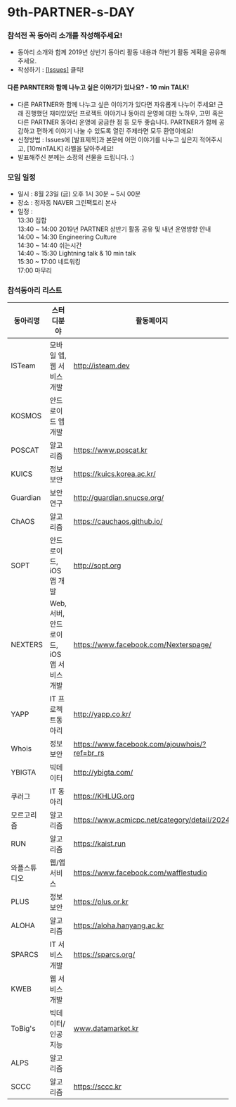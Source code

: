 # 9th-PARTNER-s-DAY

### 참석전 꼭 동아리 소개를 작성해주세요!
 - 동아리 소개와 함께 2019년 상반기 동아리 활동 내용과 하반기 활동 계획을 공유해주세요.
 - 작성하기 : [[Issues]](https://github.com/D2CAMPUS-PARTNER/9th-PARTNER-s-DAY/issues/new) 클릭!

#### 다른 PARNTER와 함께 나누고 싶은 이야기가 있나요? - 10 min TALK!
- 다른 PARTNER와 함께 나누고 싶은 이야기가 있다면 자유롭게 나누어 주세요! 근래 진행했던 재미있었던 프로젝트 이야기나 동아리 운영에 대한 노하우, 고민 혹은 다른 PARTNER 동아리 운영에 궁금한 점 등 모두 좋습니다. PARTNER가 함께 공감하고 편하게 이야기 나눌 수 있도록 열린 주제라면 모두 환영이에요!
- 신청방법 : Issues에 [발표제목]과 본문에 어떤 이야기를 나누고 싶은지 적어주시고, [10minTALK] 라벨을 달아주세요!
- 발표해주신 분께는 소정의 선물을 드립니다. :)

### 모임 일정
- 일시 : 8월 23일 (금) 오후 1시 30분 ~ 5시 00분
- 장소 : 정자동 NAVER 그린팩토리 본사
- 일정 :<br/>
13:30 집합<br/>
13:40 ~ 14:00 2019년 PARTNER 상반기 활동 공유 및 내년 운영방향 안내<br/>
14:00 ~ 14:30 Engineering Culture<br/>
14:30 ~ 14:40 쉬는시간<br/>
14:40 ~ 15:30 Lightning talk & 10 min talk<br/>
15:30 ~ 17:00 네트워킹<br/>
17:00 마무리<br/>

### 참석동아리 리스트

동아리명|스터디분야|활동페이지
--------------|----------|----------
ISTeam | 모바일 앱, 웹 서비스 개발 | http://isteam.dev
KOSMOS | 안드로이드 앱 개발 | 
POSCAT | 알고리즘 | https://www.poscat.kr
KUICS | 정보보안 | https://kuics.korea.ac.kr/
Guardian | 보안연구 | http://guardian.snucse.org/
ChAOS | 알고리즘 | https://cauchaos.github.io/
SOPT | 안드로이드, iOS 앱 개발 | http://sopt.org
NEXTERS | Web, 서버, 안드로이드, iOS 앱 서비스 개발 | https://www.facebook.com/Nexterspage/
YAPP | IT 프로젝트동아리 | http://yapp.co.kr/
Whois | 정보보안 | https://www.facebook.com/ajouwhois/?ref=br_rs 
YBIGTA | 빅데이터 | http://ybigta.com/
쿠러그 | IT 동아리 | https://KHLUG.org
모르고리즘 | 알고리즘 | https://www.acmicpc.net/category/detail/2024
RUN | 알고리즘 | https://kaist.run
와플스튜디오 | 웹/앱 서비스 | https://www.facebook.com/wafflestudio
PLUS | 정보보안 | https://plus.or.kr
ALOHA | 알고리즘 | https://aloha.hanyang.ac.kr
SPARCS |IT 서비스 개발 | https://sparcs.org/
KWEB | 웹 서비스 개발  | 
ToBig's | 빅데이터/인공지능 | www.datamarket.kr
ALPS | 알고리즘 | 
SCCC | 알고리즘 | https://sccc.kr


